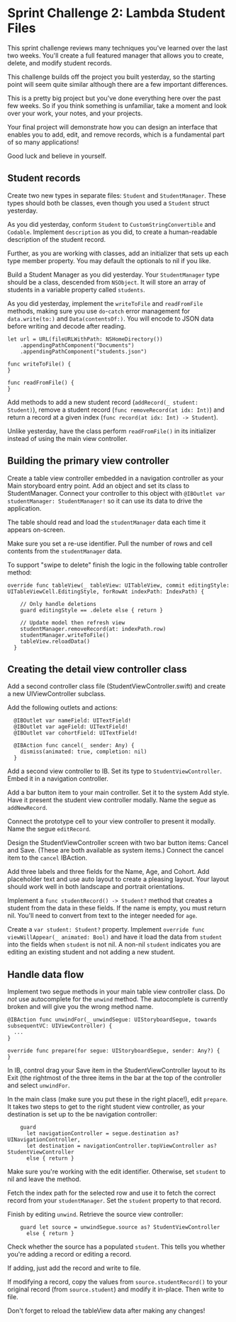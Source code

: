 # Sprint Challenge 2: Lambda Student Files

This sprint challenge reviews many techniques you've learned over the last two weeks. You'll create a full featured manager that allows you to create, delete, and modify student records.

This challenge builds off the project you built yesterday, so the starting point will seem quite similar although there are a few important differences.

This is a pretty big project but you've done everything here over the past few weeks. So if you think something is unfamiliar, take a moment and look over your work, your notes, and your projects.

Your final project will demonstrate how you can design an interface that enables you to add, edit, and remove records, which is a fundamental part of so many applications!

Good luck and believe in yourself.

## Student records

Create two new types in separate files: `Student` and `StudentManager`. These types should both be classes, even though you used a `Student` struct yesterday. 

As you did yesterday, conform `Student` to `CustomStringConvertible` and `Codable`. Implement `description` as you did, to create a human-readable description of the student record.

Further, as you are working with classes, add an initializer that sets up each type member property. You may default the optionals to nil if you like.

Build a Student Manager as you did yesterday. Your `StudentManager` type should be a class, descended from `NSObject`. It will store an array of students in a variable property called `students`.

As you did yesterday, implement the `writeToFile` and `readFromFile` methods, making sure you use `do`-`catch` error management for `data.write(to:)` and `Data(contentsOf:)`. You will encode to JSON data before writing and decode after reading.

```
let url = URL(fileURLWithPath: NSHomeDirectory())
    .appendingPathComponent("Documents")
    .appendingPathComponent("students.json")
    
func writeToFile() {
}    

func readFromFile() {
}
```

Add methods to add a new student record (`addRecord(_ student: Student)`), remove a student record (`func removeRecord(at idx: Int)`) and return a record at a given index (`func record(at idx: Int) -> Student`).

Unlike yesterday, have the class perform `readFromFile()` in its initializer instead of using the main view controller.

## Building the primary view controller

Create a table view controller embedded in a navigation controller as your Main storyboard entry point. Add an object and set its class to StudentManager. Connect your controller to this object with `@IBOutlet var studentManager: StudentManager!` so it can use its data to drive the application.

The table should read and load the `studentManager` data each time it appears on-screen.

Make sure you set a re-use identifier. Pull the number of rows and cell contents from the `studentManager` data.

To support "swipe to delete" finish the logic in the following table controller method:

```
override func tableView(_ tableView: UITableView, commit editingStyle: UITableViewCell.EditingStyle, forRowAt indexPath: IndexPath) {
    
    // Only handle deletions
    guard editingStyle == .delete else { return }
    
    // Update model then refresh view
    studentManager.removeRecord(at: indexPath.row)
    studentManager.writeToFile()
    tableView.reloadData()
  }
 ```
  
## Creating the detail view controller class
 
Add a second controller class file (StudentViewController.swift) and create a new UIViewController subclass. 

Add the following outlets and actions:

```
  @IBOutlet var nameField: UITextField!
  @IBOutlet var ageField: UITextField!
  @IBOutlet var cohortField: UITextField!
  
  @IBAction func cancel(_ sender: Any) {
    dismiss(animated: true, completion: nil)
  }
```

Add a second view controller to IB. Set its type to `StudentViewController`. Embed it in a navigation controller.

Add a bar button item to your main controller. Set it to the system Add style. Have it present the student view controller modally. Name the segue as `addNewRecord`.

Connect the prototype cell to your view controller to present it modally. Name the segue `editRecord`.

Design the StudentViewController screen with two bar button items: Cancel and Save. (These are both available as system items.) Connect the cancel item to the `cancel` IBAction.

Add three labels and three fields for the Name, Age, and Cohort. Add placeholder text and use auto layout to create a pleasing layout. Your layout should work well in both landscape and portrait orientations.

Implement a `func studentRecord() -> Student?` method that creates a student from the data in these fields. If the name is empty, you must return nil. You'll need to convert from text to the integer needed for `age`.

Create a `var student: Student?` property. Implement `override func viewWillAppear(_ animated: Bool)` and have it load the data from `student` into the fields when `student` is not nil. A non-nil `student` indicates you are editing an existing student and not adding a new student.

## Handle data flow

Implement two segue methods in your main table view controller class. Do *not* use autocomplete for the `unwind` method. The autocomplete is currently broken and will give you the wrong method name.

```
@IBAction func unwindFor(_ unwindSegue: UIStoryboardSegue, towards subsequentVC: UIViewController) {
  ...
}

override func prepare(for segue: UIStoryboardSegue, sender: Any?) {
}
```

In IB, control drag your Save item in the StudentViewController layout to its Exit (the rightmost of the three items in the bar at the top of the controller and select `unwindFor`.

In the main class (make sure you put these in the right place!), edit `prepare`. It takes two steps to get to the right student view controller, as your destination is set up to the be navigation controller:

```
    guard
      let navigationController = segue.destination as? UINavigationController,
      let destination = navigationController.topViewController as? StudentViewController
      else { return }
```

Make sure you're working with the edit identifier. Otherwise, set `student` to nil and leave the method.

Fetch the index path for the selected row and use it to fetch the correct record from your `studentManager`.  Set the `student` property to that record.

Finish by editing `unwind`. Retrieve the source view controller:

```
    guard let source = unwindSegue.source as? StudentViewController
      else { return }
```

Check whether the source has a populated `student`. This tells you whether you're adding a record or editing a record.

If adding, just add the record and write to file.

If modifying a record, copy the values from `source.studentRecord()` to your original record (from `source.student`) and modify it in-place. Then write to file.

Don't forget to reload the tableView data after making any changes!

